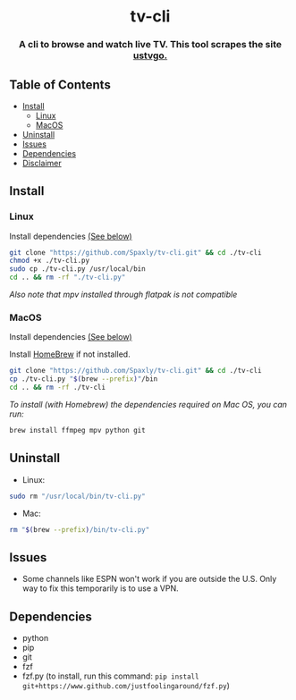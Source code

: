 <h1 align=center>
tv-cli
</h1>
</p>

<h3 align="center">
A cli to browse and watch live TV. This tool scrapes the site <a href="https://ustvgo.tv">ustvgo.</a>
</h3>
	
## Table of Contents

- [Install](#Install)
  - [Linux](#Linux)
  - [MacOS](#MacOS)
- [Uninstall](#Uninstall)
- [Issues](#Issues)
- [Dependencies](#Dependencies)
- [Disclaimer](./DISCLAIMER)

## Install

### Linux

Install dependencies [(See below)](#Dependencies)

```sh
git clone "https://github.com/Spaxly/tv-cli.git" && cd ./tv-cli
chmod +x ./tv-cli.py
sudo cp ./tv-cli.py /usr/local/bin
cd .. && rm -rf "./tv-cli.py"
```
*Also note that mpv installed through flatpak is not compatible*

### MacOS

Install dependencies [(See below)](#Dependencies)

Install [HomeBrew](https://docs.brew.sh/Installation) if not installed.

```sh
git clone "https://github.com/Spaxly/tv-cli.git" && cd ./tv-cli
cp ./tv-cli.py "$(brew --prefix)"/bin 
cd .. && rm -rf ./tv-cli
```

*To install (with Homebrew) the dependencies required on Mac OS, you can run:* 

```sh
brew install ffmpeg mpv python git
``` 
## Uninstall

* Linux:  
```sh
sudo rm "/usr/local/bin/tv-cli.py"
```
* Mac:  
```sh
rm "$(brew --prefix)/bin/tv-cli.py"
```
## Issues
- Some channels like ESPN won't work if you are outside the U.S. Only way to fix this temporarily is to use a VPN. 

## Dependencies

- python
- pip
- git
- fzf
- fzf.py (to install, run this command: `pip install git+https://www.github.com/justfoolingaround/fzf.py`)
